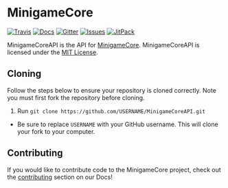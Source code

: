 # MinigameCore
[![Travis]](https://travis-ci.org/MinigameCore/MinigameCoreAPI)
[![Docs]](http://minigamecore.github.io/Docs/)
[![Gitter]](https://gitter.im/MinigameCore/MinigameCore)
[![Issues]](http://www.github.com/MinigameCore/MinigameCoreAPI/issues/)
[![JitPack]](http://www.github.com/MinigameCore/MinigameCoreAPI/releases/)

MinigameCoreAPI is the API for [MinigameCore](https://github.com/MinigameCore/MinigameCore). MinigameCoreAPI is
licensed under the [MIT License](https://tldrlegal.com/license/mit-license).

## Cloning

Follow the steps below to ensure your repository is cloned correctly. Note you must first fork the repository before
cloning.

1. Run `git clone https://github.com/USERNAME/MinigameCoreAPI.git`
 - Be sure to replace `USERNAME` with your GitHub username. This will clone your fork to your computer.

## Contributing

If you would like to contribute code to the MinigameCore project, check out the
[contributing](http://minigamecore.github.io/Docs/contributing.html) section on our Docs!

[License]: https://img.shields.io/badge/License-MIT-brightgreen.svg?style=flat-square
[Issues]: https://img.shields.io/github/issues/MinigameCore/MinigameCoreAPI.svg?style=flat-square
[JitPack]: https://jitpack.io/v/MinigameCore/MinigameCoreAPI.svg?style=flat-square
[Gitter]: https://img.shields.io/badge/chat-on_gitter-3F51B5.svg?style=flat-square
[Travis]: https://img.shields.io/travis/MinigameCore/MinigameCoreAPI/master.svg?style=flat-square
[Docs]: https://img.shields.io/badge/Official-Docs-2196F3.svg?style=flat-square
